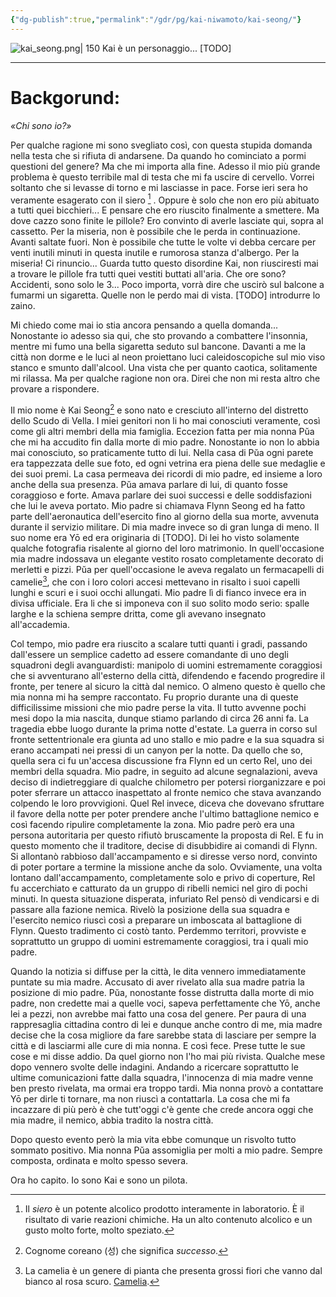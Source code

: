 ```yaml
---
{"dg-publish":true,"permalink":"/gdr/pg/kai-niwamoto/kai-seong/"}
---
```




![kai_seong.png| 150](/img/user/Allegati/kai_seong.png)  Kai è un personaggio... [TODO]


---

# Backgorund:

_«Chi sono io?»_

Per qualche ragione mi sono svegliato così, con questa stupida domanda nella testa che si rifiuta di andarsene. Da quando ho cominciato a pormi questioni del genere? 
Ma che mi importa alla fine. Adesso il mio più grande problema è questo terribile mal di testa che mi fa uscire di cervello. Vorrei soltanto che si levasse di torno e mi lasciasse in pace. 
Forse ieri sera ho veramente esagerato con il siero [^1] . Oppure è solo che non ero più abituato a tutti quei bicchieri... E pensare che ero riuscito finalmente a smettere. 
Ma dove cazzo sono finite le pillole? Ero convinto di averle lasciate qui, sopra al cassetto. Per la miseria, non è possibile che le perda in continuazione. Avanti saltate fuori. Non è possibile che tutte le volte vi debba cercare per venti inutili minuti in questa inutile e rumorosa stanza d'albergo.
Per la miseria! Ci rinuncio...
Guarda tutto questo disordine Kai, non riusciresti mai a trovare le pillole fra tutti quei vestiti buttati all'aria. 
Che ore sono? Accidenti, sono solo le 3... Poco importa, vorrà dire che uscirò sul balcone a fumarmi un sigaretta. Quelle non le perdo mai di vista. 
[TODO] introdurre lo zaino. 

Mi chiedo come mai io stia ancora pensando a quella domanda... Nonostante io adesso sia qui, che sto provando a combattere l'insonnia, mentre mi fumo una bella sigaretta seduto sul bancone. Davanti a me la città non dorme e le luci al neon proiettano luci caleidoscopiche sul mio viso stanco e smunto dall'alcool. Una vista che per quanto caotica, solitamente mi rilassa. Ma per qualche ragione non ora.
Direi che non mi resta altro che provare a rispondere.

Il mio nome è Kai Seong[^2] e sono nato e cresciuto all'interno del distretto dello Scudo di Vella. I miei genitori non li ho mai conosciuti veramente, così come gli altri membri della mia famiglia. Eccezion fatta per mia nonna Pŭa che mi ha accudito fin dalla morte di mio padre. Nonostante io non lo abbia mai conosciuto, so praticamente tutto di lui. Nella casa di Pŭa ogni parete era tappezzata delle sue foto, ed ogni vetrina era piena delle sue medaglie e dei suoi premi. 
La casa permeava dei ricordi di mio padre, ed insieme a loro anche della sua presenza. Pŭa amava parlare di lui, di quanto fosse coraggioso e forte. Amava parlare dei suoi successi e delle soddisfazioni che lui le aveva portato. 
Mio padre si chiamava Flynn Seong ed ha fatto parte dell'aeronautica dell'esercito fino al giorno della sua morte, avvenuta durante il servizio militare. Di mia madre invece so di gran lunga di meno. Il suo nome era Yō ed era originaria di [TODO]. Di lei ho visto solamente qualche fotografia risalente al giorno del loro matrimonio. In quell'occasione mia madre indossava un elegante vestito rosato completamente decorato di merletti e pizzi. Pŭa per quell'occasione le aveva regalato un fermacapelli di camelie[^3], che con i loro colori accesi mettevano in risalto i suoi capelli lunghi e scuri e i suoi occhi allungati. 
Mio padre lì di fianco invece era in divisa ufficiale. Era li che si imponeva con il suo solito modo serio: spalle larghe e la schiena sempre dritta, come gli avevano insegnato all'accademia. 

Col tempo, mio padre era riuscito a scalare tutti quanti i gradi, passando dall'essere un semplice cadetto ad essere comandante di uno degli squadroni degli avanguardisti: manipolo di uomini estremamente coraggiosi che si avventurano all'esterno della città, difendendo e facendo progredire il fronte, per tenere al sicuro la città dal nemico. O almeno questo è quello che mia nonna mi ha sempre raccontato.
Fu proprio durante una di queste difficilissime missioni che mio padre perse la vita. Il tutto avvenne pochi mesi dopo la mia nascita, dunque stiamo parlando di circa 26 anni fa. 
La tragedia ebbe luogo durante la prima notte d'estate. La guerra in corso sul fronte settentrionale era giunta ad uno stallo e mio padre e la sua squadra si erano accampati nei pressi di un canyon per la notte. Da quello che so, quella sera ci fu un'accesa discussione fra Flynn ed un certo Rel, uno dei membri della squadra. Mio padre, in seguito ad alcune segnalazioni, aveva deciso di indietreggiare di qualche chilometro per potersi riorganizzare e poi poter sferrare un attacco inaspettato al fronte nemico che stava avanzando colpendo le loro provvigioni. Quel Rel invece, diceva che dovevano sfruttare il favore della notte  per poter prendere anche l'ultimo battaglione nemico e così facendo ripulire completamente la zona.
Mio padre però era una persona autoritaria per questo rifiutò bruscamente la proposta di Rel. E fu in questo momento che il traditore, decise di disubbidire ai comandi di Flynn. 
Si allontanò rabbioso dall'accampamento e si diresse verso nord, convinto di poter portare a termine la missione anche da solo. Ovviamente, una volta lontano dall'accampamento, completamente solo e privo di coperture, Rel fu accerchiato e catturato da un gruppo di ribelli nemici nel giro di pochi minuti. 
In questa situazione disperata, infuriato Rel pensò di vendicarsi e di passare alla fazione nemica. Rivelò la posizione della sua squadra e l'esercito nemico riuscì così a preparare un imboscata al battaglione di Flynn. Questo tradimento ci costò tanto. Perdemmo territori, provviste e soprattutto un gruppo di uomini estremamente coraggiosi, tra i quali mio padre.

Quando la notizia si diffuse per la città, le dita vennero immediatamente puntate su mia madre. Accusato di aver rivelato alla sua madre patria la posizione di mio padre. Pŭa, nonostante fosse distrutta dalla morte di mio padre, non credette mai a quelle voci, sapeva perfettamente che Yō, anche lei a pezzi, non avrebbe mai fatto una cosa del genere. 
Per paura di una rappresaglia cittadina contro di lei e dunque anche contro di me, mia madre decise che la cosa migliore da fare sarebbe stata di lasciare per sempre la città e di lasciarmi alle cure di mia nonna. E così fece. Prese tutte le sue cose e mi disse addio. Da quel giorno non l'ho mai più rivista. 
Qualche mese dopo vennero svolte delle indagini. Andando a ricercare soprattutto le ultime comunicazioni fatte dalla squadra, l'innocenza di mia madre venne ben presto rivelata, ma ormai era troppo tardi. Mia nonna provò a contattare Yō per dirle ti tornare, ma non riuscì a contattarla. La cosa che mi fa incazzare di più però è che tutt'oggi c'è gente che crede ancora oggi che mia madre, il nemico, abbia tradito la nostra città.

Dopo questo evento però la mia vita ebbe comunque un risvolto tutto sommato positivo. Mia nonna Pŭa assomiglia per molti a mio padre. Sempre composta, ordinata e molto spesso severa.  

Ora ho capito. Io sono Kai e sono un pilota.

[^1]: Il _siero_ è un potente alcolico prodotto interamente in laboratorio. È il risultato di varie reazioni chimiche. Ha un alto contenuto alcolico e un gusto molto forte, molto speziato.
[^2]: Cognome coreano (성) che significa _successo_.
[^3]: La camelia è un genere di pianta che presenta grossi fiori che vanno dal bianco al rosa scuro. [Camelia](https://commons.wikimedia.org/wiki/File:Camellia_japonica_%27Pink_Perfection%27.jpg#/media/File:Camellia_japonica_'Pink_Perfection'.jpg).







